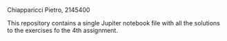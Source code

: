 Chiapparicci Pietro, 2145400

This repository contains a single Jupiter notebook file with all the solutions to the exercises fo the 4th assignment.
